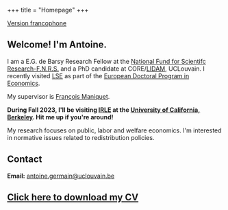 +++
title = "Homepage"
+++

<a href="https://antoine-germain.github.io/extras/" class="custom-button">Version francophone</a>


## Welcome! I'm Antoine.



I am a E.G. de Barsy Research Fellow at the [National Fund for Scientifc Research-F.N.R.S.](https://www.frs-fnrs.be/en/le-fnrs/missions-du-fnrs) and a PhD candidate at CORE/[LIDAM](https://uclouvain.be/en/research-institutes/lidam), UCLouvain. I recently visited [LSE](https://www.lse.ac.uk/economics) as part of the [European Doctoral Program in Economics](https://uclouvain.be/en/research-institutes/lidam/core/edp.html).

My supervisor is [François Maniquet](https://scholar.google.be/citations?user=cQR8M6IAAAAJ&hl=fr).

**During Fall 2023, I'll be visiting [IRLE](https://irle.berkeley.edu/) at the [University of California, Berkeley](https://www.econ.berkeley.edu/). Hit me up if you're around!**

My research focuses on public, labor and welfare economics. I'm interested in normative issues related to redistribution policies. 

<!-- I combine insights from the theories of **optimal taxation** and fairness in order to link some normative considerations with practical policy recommandations on the taxation of labour income, capital and bequests. -->

<!---- In 2020, I obtained a MRes in Economics from [Bocconi University](https://www.unibocconi.eu/wps/wcm/connect/Bocconi/SitoPubblico_EN/Navigation+Tree/Home/programs/master+of+science/Economic+and+Social+Sciences/Program+Structure/) and the [Economics School of Louvain](https://uclouvain.be/en/faculties/espo/esl/research-master-in-economics-120.html). My master [thesis](http://hdl.handle.net/2078.1/thesis:26601) in optimal taxation theory was written under the supervision of Profs. [François Maniquet](https://scholar.google.be/citations?user=cQR8M6IAAAAJ&hl=fr) (UCLouvain) and [Nicola Pavoni](https://scholar.google.it/citations?user=ijJrvG8AAAAJ&hl=it) (Bocconi).   -->


## Contact

**Email:** [antoine.germain@uclouvain.be](mailto:antoine.germain@uclouvain.be)  
<!----  **Address:**  
Center for Operations Research and Econometrics  
Voie du Roman Pays, 34  
1348 Louvain-la-Neuve  
Belgium   -->
 
## [Click here to download my CV](https://antoine-germain.github.io/germain_cv.pdf)


